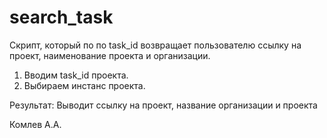 # search_task

Скрипт, который по по task_id возвращает пользователю ссылку на проект, наименование проекта и организации.

1. Вводим task_id проекта.
2. Выбираем инстанс проекта.

Результат:
Выводит ссылку на проект, название организации и проекта

Комлев А.А.
